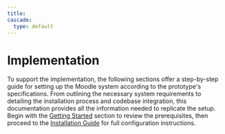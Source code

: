 ```yaml
---
title: 
cascade:
  type: default
---
```


# Implementation

To support the implementation, the following sections offer a step-by-step guide for setting up the Moodle system according to the prototype's specifications. From outlining the necessary system requirements to detailing the installation process and codebase integration, this documentation provides all the information needed to replicate the setup. Begin with the [Getting Started](/docs/Getting%20Started/_index.md) section to review the prerequisites, then proceed to the [Installation Guide](/docs/Moodle%20Installation%20Guide/_index.md) for full configuration instructions.


